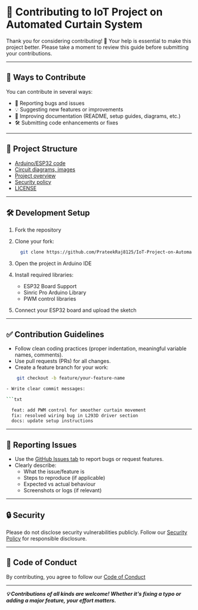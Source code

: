 # 🤝 Contributing to IoT Project on Automated Curtain System

Thank you for considering contributing! 🎉
Your help is essential to make this project better. Please take a moment to review this guide before submitting your contributions.

---

## 📌 Ways to Contribute

You can contribute in several ways:

- 🐞 Reporting bugs and issues
- 💡 Suggesting new features or improvements
- 📝 Improving documentation (README, setup guides, diagrams, etc.)
- 🛠️ Submitting code enhancements or fixes

---

## 📂 Project Structure

- [Arduino/ESP32 code](https://github.com/PrateekRaj8125/IoT-Project-on-Automated-Curtain-System/blob/main/IoT_Project/IoT_Project.ino)
- [Circuit diagrams, images](https://github.com/PrateekRaj8125/IoT-Project-on-Automated-Curtain-System/tree/main/assets)
- [Project overview](https://github.com/PrateekRaj8125/IoT-Project-on-Automated-Curtain-System/blob/main/README.md)
- [Security policy](https://github.com/PrateekRaj8125/IoT-Project-on-Automated-Curtain-System/blob/main/docs/SECURITY.md)
- [LICENSE](https://github.com/PrateekRaj8125/IoT-Project-on-Automated-Curtain-System/blob/main/LICENSE.md)

---

## 🛠 Development Setup

1. Fork the repository
2. Clone your fork:

    ```bash
      git clone https://github.com/PrateekRaj8125/IoT-Project-on-Automated-Curtain-System.git
    ```

3. Open the project in Arduino IDE
4. Install required libraries:
    - ESP32 Board Support
    - Sinric Pro Arduino Library
    - PWM control libraries
5. Connect your ESP32 board and upload the sketch

---

## ✅ Contribution Guidelines

- Follow clean coding practices (proper indentation, meaningful variable names, comments).
- Use pull requests (PRs) for all changes.
- Create a feature branch for your work:

```bash
    git checkout -b feature/your-feature-name

- Write clear commit messages:

```txt

  feat: add PWM control for smoother curtain movement
  fix: resolved wiring bug in L293D driver section
  docs: update setup instructions

```

---

## 🐞 Reporting Issues

- Use the [GitHub Issues tab](https://github.com/PrateekRaj8125/IoT-Project-on-Automated-Curtain-System/issues) to report bugs or request features.
- Clearly describe:
  - What the issue/feature is
  - Steps to reproduce (if applicable)
  - Expected vs actual behaviour
  - Screenshots or logs (if relevant)

---

## 🔒 Security

  Please do not disclose security vulnerabilities publicly.
  Follow our [Security Policy](https://github.com/PrateekRaj8125/IoT-Project-on-Automated-Curtain-System/security/policy) for responsible disclosure.

---

## 🙌 Code of Conduct

  By contributing, you agree to follow our [Code of Conduct](https://github.com/PrateekRaj8125/IoT-Project-on-Automated-Curtain-System/blob/main/docs/CODE_OF_CONDUCT.md)

---
 **_💡 Contributions of all kinds are welcome! Whether it's fixing a typo or adding a major feature, your effort matters._**

